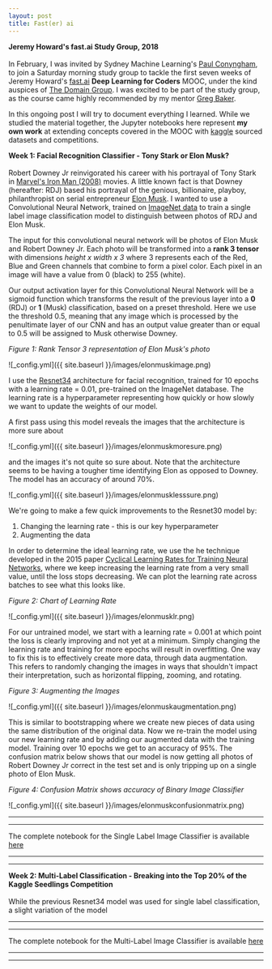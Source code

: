 ```yaml
---
layout: post
title: Fast(er) ai
---
```


**Jeremy Howard's fast.ai Study Group, 2018** <br /> <br /> In February, I was invited by Sydney Machine Learning's [Paul Conyngham](https://twitter.com/paul_conyngham), to join a Saturday morning study group to tackle the first seven weeks of Jeremy Howard's [fast.ai](http://course.fast.ai/start.html) **Deep Learning for Coders** MOOC, under the kind auspices of [The Domain Group](https://www.domain.com.au/). I was excited to be part of the study group, as the course came highly recommended by my mentor [Greg Baker](https://www.linkedin.com/in/solresol/). 

In this ongoing post I will try to document everything I learned. While we studied the material together, the Jupyter notebooks here represent **my own work** at extending concepts covered in the MOOC with [kaggle](https://www.kaggle.com) sourced datasets and competitions.

**Week 1: Facial Recognition Classifier - Tony Stark or Elon Musk?**<br /> <br />Robert Downey Jr reinvigorated his career with his portrayal of Tony Stark in [Marvel's Iron Man (2008)](http://marvel.com/movies/movie/19/iron_man) movies. A little known fact is that Downey (hereafter: RDJ) based his portrayal of the genious, billionaire, playboy, philanthropist on serial entrepreneur [Elon Musk](https://www.theguardian.com/technology/2018/feb/09/elon-musk-the-real-life-iron-man). I wanted to use a Convolutional Neural Network, trained on [ImageNet data](https://en.wikipedia.org/wiki/ImageNet) to train a single label image classification model to distinguish between photos of RDJ and Elon Musk.

The input for this convolutional neural network will be photos of Elon Musk and Robert Downey Jr. Each photo will be transformed into a **rank 3 tensor** with dimensions *height x width x 3* where 3 represents each of the Red, Blue and Green channels that combine to form a pixel color. Each pixel in an image will have a value from 0 (black) to 255 (white).

Our output activation layer for this Convolutional Neural Network will be a sigmoid function which transforms the result of the previous layer into a **0** (RDJ) or **1** (Musk) classification, based on a preset threshold. Here we use the threshold 0.5, meaning that any image which is processed by the penultimate layer of our CNN and has an output value greater than or equal to 0.5 will be assigned to Musk otherwise Downey.

*Figure 1: Rank Tensor 3 representation of Elon Musk's photo*

![_config.yml]({{ site.baseurl }}/images/elonmuskimage.png)

I use the [Resnet34](https://arxiv.org/abs/1512.03385) architecture for facial recognition, trained for 10 epochs with a learning rate = 0.01, pre-trained on the ImageNet database. The learning rate is a hyperparameter representing how quickly or how slowly we want to update the weights of our model.

A first pass using this model reveals the images that the architecture is more sure about

![_config.yml]({{ site.baseurl }}/images/elonmuskmoresure.png)

and the images it's not quite so sure about. Note that the architecture seems to be having a tougher time identifying Elon as opposed to Downey. The model has an accuracy of around 70%.

![_config.yml]({{ site.baseurl }}/images/elonmusklesssure.png)

We're going to make a few quick improvements to the Resnet30 model by:

1. Changing the learning rate - this is our key hyperparameter
2. Augmenting the data

In order to determine the ideal learning rate, we use the he technique developed in the 2015 paper [Cyclical Learning Rates for Training Neural Networks](https://arxiv.org/abs/1506.01186), where we keep increasing the learning rate from a very small value, until the loss stops decreasing. We can plot the learning rate across batches to see what this looks like.

*Figure 2: Chart of Learning Rate*

![_config.yml]({{ site.baseurl }}/images/elonmusklr.png)

For our untrained model, we start with a learning rate = 0.001 at which point the loss is clearly improving and not yet at a minimum. Simply changing the learning rate and training for more epochs will result in overfitting.  One way to fix this is to effectively create more data, through data augmentation. This refers to randomly changing the images in ways that shouldn't impact their interpretation, such as horizontal flipping, zooming, and rotating.

*Figure 3: Augmenting the Images*

![_config.yml]({{ site.baseurl }}/images/elonmuskaugmentation.png)

This is similar to bootstrapping where we create new pieces of data using the same distribution of the original data. Now we re-train the model using our new learning rate and by adding our augmented data with the training model. Training over 10 epochs we get to an accuracy of 95%. The confusion matrix below shows that our model is now getting all photos of Robert Downey Jr correct in the test set and is only tripping up on a single photo of Elon Musk.

*Figure 4: Confusion Matrix shows accuracy of Binary Image Classifier*

![_config.yml]({{ site.baseurl }}/images/elonmuskconfusionmatrix.png)

----
****

The complete notebook for the Single Label Image Classifier is available [here](https://github.com/factorwonk/fastai/blob/master/adas-lesson1-genius-billionaire-playboy-philanthropist.ipynb)

----
****

**Week 2: Multi-Label Classification - Breaking into the Top 20% of the Kaggle Seedlings Competition**<br /> <br />While the previous Resnet34 model was used for single label classification, a slight variation of the model 

----
****

The complete notebook for the Multi-Label Image Classifier is available [here](https://github.com/factorwonk/fastai/blob/master/adas-lesson2-seedlings-final.ipynb)

----
****
